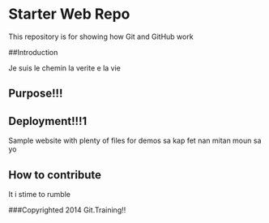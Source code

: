 # Starter Web Repo

This repository is for showing how Git and GitHub work

##Introduction

Je suis le chemin la verite e la vie


## Purpose!!!

## Deployment!!!1

Sample website with plenty of files for demos
sa kap fet nan mitan moun sa yo

## How to contribute

It i stime to rumble

###Copyrighted
2014 Git.Training!!


